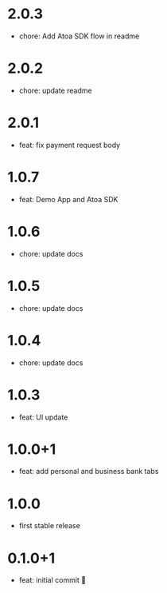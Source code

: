 # 2.0.3

- chore: Add Atoa SDK flow in readme

# 2.0.2

- chore: update readme

# 2.0.1

- feat: fix payment request body

# 1.0.7

- feat: Demo App and Atoa SDK

# 1.0.6

- chore: update docs

# 1.0.5

- chore: update docs

# 1.0.4

- chore: update docs

# 1.0.3

- feat: UI update

# 1.0.0+1

- feat: add personal and business bank tabs

# 1.0.0

- first stable release

# 0.1.0+1

- feat: initial commit 🎉
